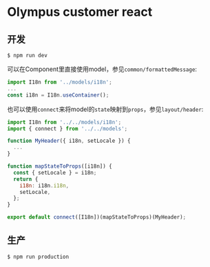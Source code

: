 # Olympus customer react

## 开发

```shell
$ npm run dev
```

可以在Component里直接使用model，参见`common/formattedMessage`:

```javascript
import I18n from '../models/i18n';
...
const i18n = I18n.useContainer();
```

也可以使用`connect`来将model的`state`映射到`props`，参见`layout/header`:

```javascript
import I18n from '../../models/i18n';
import { connect } from '../../models';

function MyHeader({ i18n, setLocale }) {
  ...
}

function mapStateToProps([i18n]) {
  const { setLocale } = i18n;
  return {
    i18n: i18n.i18n,
    setLocale,
  };
}

export default connect([I18n])(mapStateToProps)(MyHeader);
```

## 生产

```shell
$ npm run production
```
